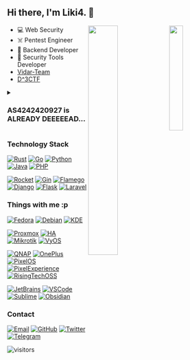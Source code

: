 ## Hi there, I'm Liki4. 👋

<a href="https://github.com/Liki4?tab=repositories">
  <img align="right" src="https://gh-stats.liki4.icu/api/top-langs/?username=Liki4&layout=donut&hide=HTML,JavaScript,CSS" width="25%" />
  <img align="right" src="https://gh-stats.liki4.icu/api?username=Liki4&show_icons=true&title_color=000&icon_color=0099ff&text_color=000&bg_color=ffffff&hide_border=true#gh-light-mode-only" width="37%" />
</a>

- 💻️ Web Security
- ☠️ Pentest Engineer
- 🔭 Backend Developer
- 🔑 Security Tools Developer
- [Vidar-Team](https://github.com/orgs/vidar-team/)
- [D^3CTF](https://github.com/D-3CTF)

<details>

<summary><h3>AS4242420927 is ALREADY DEEEEEAD...</h3></summary>

### DN42 Autopeer

> Autopeer [[Source](https://github.com/lutoma/autopeer)]  : https://dn42.liki.link/

### DN42 Peering info | AS4242420927

> **Warning**
> 
> not active anymore, servers will go offline soon.

```
Tunnel-Type:       WireGuard
                       # Peering is also possible using OpenVPN/GRE/…, contact me via Telegram(prefer)/Email :-)


OFFLINE | lv1 - Las Vegas, US
=========================================
Internal-IPv4:     172.21.77.33
Internal-IPv6:     fd80:96c2:e41e:3dcc::1
Link-Local-IPv6:   fe80::0927
MP-BGP-Support:    Yes
Extended Next-hop: Yes


OFFLINE | la1 - Los Angeles, US
=========================================
Internal-IPv4:     172.21.77.34
Internal-IPv6:     fd80:96c2:e41e:3dcc::2
Link-Local-IPv6:   fe80::0927
MP-BGP-Support:    Yes
Extended Next-hop: Yes


OFFLINE | fm1 - Fremont, US
=========================================
Internal-IPv4:     172.21.77.35
Internal-IPv6:     fd80:96c2:e41e:3dcc::3
Link-Local-IPv6:   fe80::0927
MP-BGP-Support:    Yes
Extended Next-hop: Yes
```

</details>

### Technology Stack

[![Rust](https://img.shields.io/badge/rust-%23000000.svg?&style=for-the-badge&logo=rust&logoColor=white)](https://www.rust-lang.org/)
[![Go](https://img.shields.io/badge/go-%2300ADD8.svg?&style=for-the-badge&logo=go&logoColor=white)](https://go.dev/)
[![Python](https://img.shields.io/badge/python-%233776AB.svg?&style=for-the-badge&logo=python&logoColor=white)](https://www.python.org/)
[![Java](https://img.shields.io/badge/java-%23f0931c.svg?&style=for-the-badge&logo=openjdk&logoColor=white)](https://www.java.com/)
[![PHP](https://img.shields.io/badge/php-%23777bb4.svg?&style=for-the-badge&logo=php&logoColor=white)](https://www.php.net/)

[![Rocket](https://img.shields.io/badge/rocket-%23d33847.svg?&style=for-the-badge&logo=apacherocketmq&logoColor=white)](https://rocket.rs/)
[![Gin](https://img.shields.io/badge/GIN-%23008FD0.svg?&style=for-the-badge&logo=Gin&logoColor=white)](https://gin-gonic.com/)
[![Flamego](https://img.shields.io/badge/Flamego-%23526CEA.svg?&style=for-the-badge&logo=fireship&logoColor=white)](https://flamego.dev/)
[![Django](https://img.shields.io/badge/django-%23092E20.svg?&style=for-the-badge&logo=django&logoColor=white)](https://www.djangoproject.com/)
[![Flask](https://img.shields.io/badge/flask-%23000000.svg?&style=for-the-badge&logo=flask&logoColor=white)](https://flask.palletsprojects.com/)
[![Laravel](https://img.shields.io/badge/laravel-%23FF2D20.svg?&style=for-the-badge&logo=laravel&logoColor=white)](https://laravel.com/)

### Things with me :p

[![Fedora](https://img.shields.io/badge/Fedora-%235199DD.svg?&style=for-the-badge&logo=fedora&logoColor=white&fontColor=white)](https://fedoraproject.org/)
[![Debian](https://img.shields.io/badge/debian-%23a80030.svg?&style=for-the-badge&logo=debian&logoColor=white)](https://www.debian.org/)
[![KDE](https://img.shields.io/badge/kde%20plasma-%231D99F3.svg?&style=for-the-badge&logo=kde&logoColor=white)](https://kde.org/)

[![Proxmox](https://img.shields.io/badge/proxmox-%23E57000.svg?&style=for-the-badge&logo=proxmox&logoColor=white)](https://www.proxmox.com/)
[![HA](https://img.shields.io/badge/Home%20Assistant-%2341BDF5.svg?&style=for-the-badge&logo=homeassistant&logoColor=white)](https://www.home-assistant.io/)
[![Mikrotik](https://img.shields.io/badge/Mikrotik-%23293239.svg?&style=for-the-badge&logo=mikrotik&logoColor=white)](https://mikrotik.com/)
[![VyOS](https://img.shields.io/badge/VyOS-%23FFB50E.svg?&style=for-the-badge&logo=openwrt&logoColor=white&fontColor=white)](https://vyos.io/)

[![QNAP](https://img.shields.io/badge/qnap-%23757575.svg?&style=for-the-badge&logo=truenas&logoColor=white)](https://www.qnap.com/)
[![OnePlus](https://img.shields.io/badge/oneplus-%23f10615.svg?&style=for-the-badge&logo=oneplus&logoColor=white)](https://www.oneplus.com/)
[![PixelOS](https://img.shields.io/badge/pixelos-%23fde694.svg?&style=for-the-badge&logo=android&logoColor=black)](https://pixelos.net/)
[![PixelExperience](https://img.shields.io/badge/PixelExperience-%232196f3.svg?&style=for-the-badge&logo=android&logoColor=white)](https://get.pixelexperience.org/)
[![RisingTechOSS](https://img.shields.io/badge/RisingTechOSS-%23313163.svg?&style=for-the-badge&logo=android&logoColor=white)](https://github.com/RisingTechOSS)

[![JetBrains](https://img.shields.io/badge/jetbrains-%23000000.svg?&style=for-the-badge&logo=jetbrains&logoColor=white)](https://www.jetbrains.com/)
[![VSCode](https://img.shields.io/badge/vscode-%23007ACC.svg?&style=for-the-badge&logo=vscodium&logoColor=white)](https://code.visualstudio.com/)
[![Sublime](https://img.shields.io/badge/Sublime-%23FF9800.svg?&style=for-the-badge&logo=sublimetext&logoColor=white)](https://www.sublimetext.com/)
[![Obsidian](https://img.shields.io/badge/Obsidian-%237C3AED.svg?&style=for-the-badge&logo=obsidian&logoColor=white)](https://obsidian.md/)

### Contact

[![Email](https://img.shields.io/badge/outlook-%230078D4.svg?&style=for-the-badge&logo=gmail&logoColor=white)](mailto:chrislikaiyuan@outlook.com)
[![GitHub](https://img.shields.io/badge/github-%23100000.svg?&style=for-the-badge&logo=github&logoColor=white)](https://github.com/Liki4)
[![Twitter](https://img.shields.io/badge/twitter-%231DA1F2.svg?&style=for-the-badge&logo=X&logoColor=white)](https://twitter.com/Liki4Switch)
[![Telegram](https://img.shields.io/badge/telegram-%232B5278.svg?&style=for-the-badge&logo=telegram&logoColor=white)](https://t.me/switch_kg)

![visitors](https://visitor-badge.laobi.icu/badge?page_id=Liki4)
